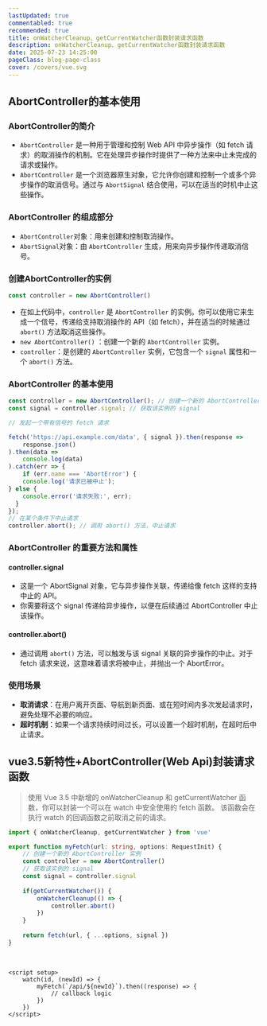 ```yaml
---
lastUpdated: true
commentabled: true
recommended: true
title: onWatcherCleanup、getCurrentWatcher函数封装请求函数
description: onWatcherCleanup、getCurrentWatcher函数封装请求函数
date: 2025-07-23 14:25:00 
pageClass: blog-page-class
cover: /covers/vue.svg
---
```


## AbortController的基本使用 ##

### AbortController的简介 ###

- `AbortController` 是一种用于管理和控制 Web API 中异步操作（如 fetch 请求）的取消操作的机制。它在处理异步操作时提供了一种方法来中止未完成的请求或操作。
- `AbortController` 是一个浏览器原生对象，它允许你创建和控制一个或多个异步操作的取消信号。通过与 `AbortSignal` 结合使用，可以在适当的时机中止这些操作。

### AbortController 的组成部分 ###

- `AbortController`对象：用来创建和控制取消操作。
- `AbortSignal`对象：由 `AbortController` 生成，用来向异步操作传递取消信号。

### 创建AbortController的实例 ###

```ts
const controller = new AbortController()
```

- 在如上代码中，`controller` 是 `AbortController` 的实例。你可以使用它来生成一个信号，传递给支持取消操作的 API（如 fetch），并在适当的时候通过 `abort()` 方法取消这些操作。
- `new AbortController()` ：创建一个新的 `AbortController` 实例。
- `controller`：是创建的 `AbortController` 实例，它包含一个 `signal` 属性和一个 `abort()` 方法。

### AbortController 的基本使用 ###

```js
const controller = new AbortController(); // 创建一个新的 AbortController 实例
const signal = controller.signal; // 获取该实例的 signal

// 发起一个带有信号的 fetch 请求

fetch('https://api.example.com/data', { signal }).then(response => 
    response.json()
).then(data => 
    console.log(data)
).catch(err => { 
    if (err.name === 'AbortError') { 
    console.log('请求已被中止'); 
} else { 
    console.error('请求失败:', err); 
  } 
}); 
// 在某个条件下中止请求 
controller.abort(); // 调用 abort() 方法，中止请求
```

### AbortController 的重要方法和属性 ##

#### controller.signal ####

- 这是一个 AbortSignal 对象，它与异步操作关联，传递给像 fetch 这样的支持中止的 API。
- 你需要将这个 signal 传递给异步操作，以便在后续通过 AbortController 中止该操作。

#### controller.abort() ####

- 通过调用 `abort()` 方法，可以触发与该 signal 关联的异步操作的中止。对于 fetch 请求来说，这意味着请求将被中止，并抛出一个 AbortError。

### 使用场景 ###

- **取消请求**：在用户离开页面、导航到新页面、或在短时间内多次发起请求时，避免处理不必要的响应。
- **超时机制**：如果一个请求持续时间过长，可以设置一个超时机制，在超时后中止请求。

## vue3.5新特性+AbortController(Web Api)封装请求函数 ##

> 使用 Vue 3.5 中新增的 onWatcherCleanup 和 getCurrentWatcher 函数，你可以封装一个可以在 watch 中安全使用的 fetch 函数。 该函数会在执行 watch 的回调函数之前取消之前的请求。

```ts:myFetch.ts
import { onWatcherCleanup, getCurrentWatcher } from 'vue'

export function myFetch(url: string, options: RequestInit) {
    // 创建一个新的 AbortController 实例
    const controller = new AbortController() 
    // 获取该实例的 signal
    const signal = controller.signal
    
    if(getCurrentWatcher()) {
        onWatcherCleanup(() => {
            controller.abort()
        })
    }
    
    return fetch(url, { ...options, signal })
}
```

<br />

```vue:Comp.vue
<script setup>
    watch(id, (newId) => {
        myFetch(`/api/${newId}`).then((response) => {
            // callback logic
        })
    })
</script>
```
